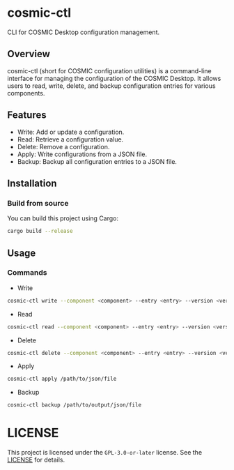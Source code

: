 # cosmic-ctl

CLI for COSMIC Desktop configuration management.

## Overview

cosmic-ctl (short for COSMIC configuration utilities) is a command-line interface for managing the configuration of the COSMIC Desktop.
It allows users to read, write, delete, and backup configuration entries for various components.

## Features

- Write: Add or update a configuration.
- Read: Retrieve a configuration value.
- Delete: Remove a configuration.
- Apply: Write configurations from a JSON file.
- Backup: Backup all configuration entries to a JSON file.

## Installation

### Build from source

You can build this project using Cargo:

```bash
cargo build --release
```

## Usage

### Commands

- Write

```bash
cosmic-ctl write --component <component> --entry <entry> --version <version> <value>
```

- Read

```bash
cosmic-ctl read --component <component> --entry <entry> --version <version>
```

- Delete

```bash
cosmic-ctl delete --component <component> --entry <entry> --version <version>
```

- Apply

```bash
cosmic-ctl apply /path/to/json/file
```

- Backup

```bash
cosmic-ctl backup /path/to/output/json/file
```

# LICENSE

This project is licensed under the `GPL-3.0-or-later` license. See the [LICENSE](LICENSE) for details.

